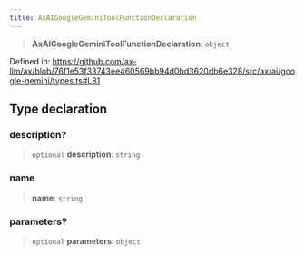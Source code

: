 ```yaml
---
title: AxAIGoogleGeminiToolFunctionDeclaration
---
```


> **AxAIGoogleGeminiToolFunctionDeclaration**: `object`

Defined in: https://github.com/ax-llm/ax/blob/76f1e53f33743ee460569bb94d0bd3620db6e328/src/ax/ai/google-gemini/types.ts#L81

## Type declaration

<a id="description"></a>

### description?

> `optional` **description**: `string`

<a id="name"></a>

### name

> **name**: `string`

<a id="parameters"></a>

### parameters?

> `optional` **parameters**: `object`

